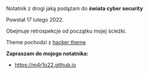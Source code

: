 Notatnik z drogi jaką podążam do **świata cyber security**

Powstał 17 lutego 2022.

Obejmuje retrospekcje od początku mojej ścieżki.

Theme pochodzi z [hacker theme](https://github.com/pages-themes/hacker)

**Zapraszam do mojego notatnika:**
* https://m4r1o22.github.io

<!---
# The Hacker-Blog theme

*Hacker-Blog is a minimalistic, responsive jekyll theme built for hackers. It is based on the [hacker theme](https://github.com/pages-themes/hacker) for project pages.*

Demo: [https://ashishchaudhary.in/hacker-blog](https://ashishchaudhary.in/hacker-blog)

### Included

1. Pagination
2. SEO tags
3. Archive Page
4. About Page
5. RSS (`https://base-url/atom`)
6. Sitemap (`https://base-url/sitemap`)
7. Google Analytics (optional)

## Usage

1. Fork and Clone this repository
2. Customize your blog
3. Add a new post in `_posts/` directory with proper name format (as shown in placeholder posts)
4. Commit and push to master on a repository named `<githubusername.github.io>`.
5. Visit `<githubusername>.github.io`

## Local Build

If you want to see the changes before pushing the blog to Github, do a local build.

1. [`gem install jekyll`](https://jekyllrb.com/docs/installation/#install-with-rubygems)
2. `gem install jekyll-seo-tag`
3. `gem install jekyll-paginate`
4. `gem install jekyll-sitemap`
5. (`cd` to the blog directory, then:) `jekyll serve --watch --port 8000`
6. Go to `http://0.0.0.0:8000/` in your web browser.

*Note: In case you have set a `baseurl` different than `/` in `_config.yml`, go to `http://0.0.0.0:8000/BASEURL/` instead.*

### Local build using docker

```bash
docker run --rm -p 8000:8000 \
  --volume="LOCATION_OF_YOUR_JEKYLL_BLOG:/srv/jekyll" \
  -it tocttou/jekyll:3.5 \
  jekyll serve --watch --port 8000
```

Replace `LOCATION_OF_YOUR_JEKYLL_BLOG` with the full path of your blog repository. Visit `http://localhost:8000/` to access the blog.

*Note: In case you have set a `baseurl` different than `/` in `_config.yml`, go to `http://0.0.0.0:8000/BASEURL/` instead.*

## Customizing

### Configuration variables

Edit the `_config.yml` file and set the following variables:

```yml
title: [The title of your blog]
description: [A short description of your blog's purpose]
author:
  name: [Your name]
  email: [Your email address]
  url: [URL of your website]

baseurl: [The base url for this blog.]

paginate: [Number of posts in one paginated section (default: 3)]
owner: [Your name]
year: [Current Year]
```

*Note: All links in the site are prepended with `baseurl`. Default `baseurl` is `/`. Any other baseurl can be setup like `baseurl: /hacker-blog`, which makes the site available at `http://domain.name/hacker-blog`.*

Additionally, you may choose to set the following optional variables:

```yml
google_analytics: [Your Google Analytics tracking ID]
```

### About Page

Edit `about.md`

### Layout

If you would like to modify the site style:

**HTML**

Footer: Edit `_includes/footer.html`

Header: Edit `_includes/header.html`

Links in the header: Edit `_includes/links.html`

Meta tags, blog title display, and additional CSS: Edit `_includes/head.html`

Index page layout: Edit `_layouts/default.html`

Post layout: Edit `_layouts/post.html`

**CSS**

Site wide CSS: Edit `_sass/base.scss`

Custom CSS: Make `_sass/custom.scss` and use it. Then add `@import "custom";` to `css/main.scss`

**404 page**

Edit `404.md`

## License

CC0 1.0 Universal

--->
